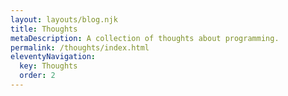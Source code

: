 ```yaml
---
layout: layouts/blog.njk
title: Thoughts
metaDescription: A collection of thoughts about programming.
permalink: /thoughts/index.html
eleventyNavigation:
  key: Thoughts
  order: 2
---
```

